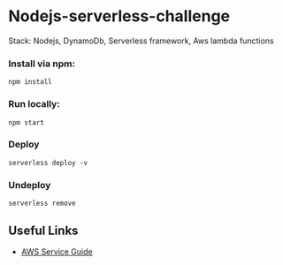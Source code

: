 # Nodejs-serverless-challenge
Stack: Nodejs, DynamoDb, Serverless framework, Aws lambda functions

### Install via npm:
```
npm install
```
### Run locally:
```
npm start
```
### Deploy
```
serverless deploy -v
```
### Undeploy
```
serverless remove
```
## Useful Links
* [AWS Service Guide](https://serverless.com/framework/docs/providers/aws/guide/services/)
